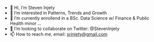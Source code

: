 - 👋 Hi, I’m Steven Injety
- 👀 I’m interested in Patterns, Trends and Growth
- 🌱 I’m currently enrollend in a BSc. Data Science w/ Finance & Public Health minor ...
- 💞️ I’m looking to collaborate on Twitter: @StevenInjety
- 📫 How to reach me, email: srinjety@gmail.com

<!---
injetys/injetys is a ✨ special ✨ repository because its `README.md` (this file) appears on your GitHub profile.
You can click the Preview link to take a look at your changes.
--->
